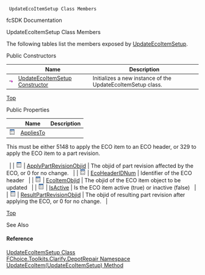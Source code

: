 ﻿     UpdateEcoItemSetup Class Members                                                   

fcSDK Documentation

UpdateEcoItemSetup Class Members

The following tables list the members exposed by [UpdateEcoItemSetup](FChoice.Toolkits.Clarify~FChoice.Toolkits.Clarify.DepotRepair.UpdateEcoItemSetup.md).

Public Constructors

|   | Name | Description |
| --- | --- | --- |
| ![Public Constructor](dotnetimages/publicConstructor.png) | [UpdateEcoItemSetup Constructor](FChoice.Toolkits.Clarify~FChoice.Toolkits.Clarify.DepotRepair.UpdateEcoItemSetup~_ctor.md) | Initializes a new instance of the UpdateEcoItemSetup class.   |

[Top](#top)

Public Properties

|   | Name | Description |
| --- | --- | --- |
| ![Public Property](dotnetimages/publicProperty.png) | [AppliesTo](FChoice.Toolkits.Clarify~FChoice.Toolkits.Clarify.DepotRepair.UpdateEcoItemSetup~AppliesTo.md) | 
This must be either 5148 to apply the ECO item to an ECO header, or 329 to apply the ECO item to a part revision.

  |
| ![Public Property](dotnetimages/publicProperty.png) | [ApplyPartRevisionObjid](FChoice.Toolkits.Clarify~FChoice.Toolkits.Clarify.DepotRepair.UpdateEcoItemSetup~ApplyPartRevisionObjid.md) | The objid of part revision affected by the ECO, or 0 for no change.   |
| ![Public Property](dotnetimages/publicProperty.png) | [EcoHeaderIDNum](FChoice.Toolkits.Clarify~FChoice.Toolkits.Clarify.DepotRepair.UpdateEcoItemSetup~EcoHeaderIDNum.md) | Identifier of the ECO header   |
| ![Public Property](dotnetimages/publicProperty.png) | [EcoItemObjid](FChoice.Toolkits.Clarify~FChoice.Toolkits.Clarify.DepotRepair.UpdateEcoItemSetup~EcoItemObjid.md) | The objid of the ECO item object to be updated   |
| ![Public Property](dotnetimages/publicProperty.png) | [IsActive](FChoice.Toolkits.Clarify~FChoice.Toolkits.Clarify.DepotRepair.UpdateEcoItemSetup~IsActive.md) | Is the ECO item active (true) or inactive (false)   |
| ![Public Property](dotnetimages/publicProperty.png) | [ResultPartRevisionObjid](FChoice.Toolkits.Clarify~FChoice.Toolkits.Clarify.DepotRepair.UpdateEcoItemSetup~ResultPartRevisionObjid.md) | The objid of resulting part revision after applying the ECO, or 0 for no change.   |

[Top](#top)

See Also

#### Reference

[UpdateEcoItemSetup Class](FChoice.Toolkits.Clarify~FChoice.Toolkits.Clarify.DepotRepair.UpdateEcoItemSetup.md)  
[FChoice.Toolkits.Clarify.DepotRepair Namespace](FChoice.Toolkits.Clarify~FChoice.Toolkits.Clarify.DepotRepair_namespace.md)  
[UpdateEcoItem(UpdateEcoItemSetup) Method](FChoice.Toolkits.Clarify~FChoice.Toolkits.Clarify.DepotRepair.DepotRepairToolkit~UpdateEcoItem(UpdateEcoItemSetup).md)